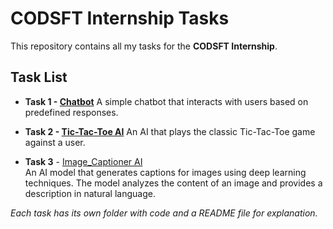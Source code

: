 # CODSFT Internship Tasks

This repository contains all my tasks for the **CODSFT Internship**.

## Task List

-   **Task 1 - [Chatbot](/Task1)**
    A simple chatbot that interacts with users based on predefined responses.

-   **Task 2 - [Tic-Tac-Toe AI](/Task2)**
    An AI that plays the classic Tic-Tac-Toe game against a user.

- **Task 3** - [Image_Captioner AI](CODSOFT/Task3)  
  An AI model that generates captions for images using deep learning techniques. The model analyzes the content of an image and provides a description in natural language.

_Each task has its own folder with code and a README file for explanation._
